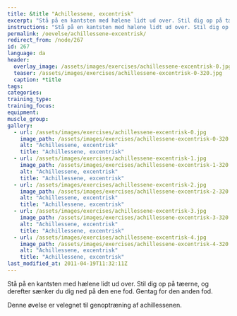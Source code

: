 ```yaml
---
title: &title "Achillessene, excentrisk"
excerpt: "Stå på en kantsten med hælene lidt ud over. Stil dig op på tæerne, og derefter sænker du dig ned på den ene fod. Gentag for den anden fod."
instructions: "Stå på en kantsten med hælene lidt ud over. Stil dig op på tæerne, og derefter sænker du dig ned på den ene fod. Gentag for den anden fod."
permalink: /oevelse/achillessene-excentrisk/
redirect_from: /node/267
id: 267
language: da
header:
  overlay_image: /assets/images/exercises/achillessene-excentrisk-0.jpg
  teaser: /assets/images/exercises/achillessene-excentrisk-0-320.jpg
  caption: *title
tags:
categories:
training_type: 
training_focus: 
equipment:
muscle_group:
gallery:
  - url: /assets/images/exercises/achillessene-excentrisk-0.jpg
    image_path: /assets/images/exercises/achillessene-excentrisk-0-320.jpg
    alt: "Achillessene, excentrisk"
    title: "Achillessene, excentrisk"
  - url: /assets/images/exercises/achillessene-excentrisk-1.jpg
    image_path: /assets/images/exercises/achillessene-excentrisk-1-320.jpg
    alt: "Achillessene, excentrisk"
    title: "Achillessene, excentrisk"
  - url: /assets/images/exercises/achillessene-excentrisk-2.jpg
    image_path: /assets/images/exercises/achillessene-excentrisk-2-320.jpg
    alt: "Achillessene, excentrisk"
    title: "Achillessene, excentrisk"
  - url: /assets/images/exercises/achillessene-excentrisk-3.jpg
    image_path: /assets/images/exercises/achillessene-excentrisk-3-320.jpg
    alt: "Achillessene, excentrisk"
    title: "Achillessene, excentrisk"
  - url: /assets/images/exercises/achillessene-excentrisk-4.jpg
    image_path: /assets/images/exercises/achillessene-excentrisk-4-320.jpg
    alt: "Achillessene, excentrisk"
    title: "Achillessene, excentrisk"
last_modified_at: 2011-04-19T11:32:11Z
---
```


Stå på en kantsten med hælene lidt ud over. Stil dig op på tæerne, og derefter sænker du dig ned på den ene fod. Gentag for den anden fod.

Denne øvelse er velegnet til genoptræning af achillessenen.
